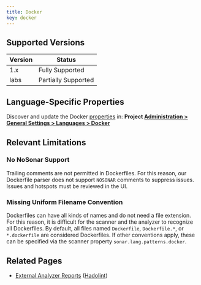 ```yaml
---
title: Docker
key: docker
---
```


## Supported Versions

| Version | Status              |
|---------|---------------------|
| 1.x     | Fully Supported     |
| labs    | Partially Supported |

## Language-Specific Properties

Discover and update the Docker [properties](/analysis/analysis-parameters/) in: **<!-- sonarcloud -->Project <!-- /sonarcloud -->[Administration > General Settings > Languages > Docker](/#sonarqube-admin#/admin/settings?category=Docker)**

## Relevant Limitations

### No NoSonar Support

Trailing comments are not permitted in Dockerfiles. For this reason, our Dockerfile parser does not support `NOSONAR` comments to suppress issues. Issues and hotspots must be reviewed in the UI.

### Missing Uniform Filename Convention

Dockerfiles can have all kinds of names and do not need a file extension. For this reason, it is difficult for the scanner and the analyzer to recognize all Dockerfiles. By default, all files named `Dockerfile`, `Dockerfile.*`, or `*.dockerfile` are considered Dockerfiles. If other conventions apply, these can be specified via the scanner property `sonar.lang.patterns.docker`.

## Related Pages

* [External Analyzer Reports](/#sonarqube-admin#/admin/settings?category=external+analyzers) ([Hadolint](https://github.com/hadolint/hadolint))
